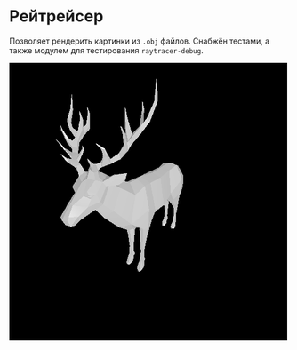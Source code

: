 # Рейтрейсер

Позволяет рендерить картинки из `.obj` файлов. Снабжён тестами, а также модулем для тестирования `raytracer-debug`. 

![deer](./raytracer/tests/deer/result.png)